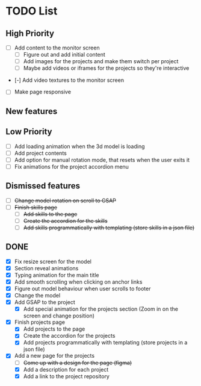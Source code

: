 # TODO List

## High Priority
- [ ] Add content to the monitor screen
  - [ ] Figure out and add initial content
  - [ ] Add images for the projects and make them switch per project
  - [ ] Maybe add videos or iframes for the projects so they're interactive
- [-] Add video textures to the monitor screen
- [ ] Make page responsive

## New features


## Low Priority
- [ ] Add loading animation when the 3d model is loading
- [ ] Add project contents
- [ ] Add option for manual rotation mode, that resets when the user exits it
- [ ] Fix animations for the project accordion menu

## Dismissed features
- [ ] ~~Change model rotation on scroll to GSAP~~
- [ ] ~~Finish skills page~~
  - [ ] ~~Add skills to the page~~
  - [ ] ~~Create the accordion for the skills~~
  - [ ] ~~Add skills programmatically with templating (store skills in a json file)~~

## DONE
- [x] Fix resize screen for the model
- [x] Section reveal animations
- [x] Typing animation for the main title
- [x] Add smooth scrolling when clicking on anchor links
- [x] Figure out model behaviour when user scrolls to footer
- [x] Change the model
- [x] Add GSAP to the project
  - [x] Add special animation for the projects section (Zoom in on the screen and change position)
- [x] Finish projects page
  - [x] Add projects to the page
  - [x] Create the accordion for the projects
  - [x] Add projects programmatically with templating (store projects in a json file)
- [x] Add a new page for the projects
  - [ ] ~~Come up with a design for the page (figma)~~
  - [x] Add a description for each project
  - [x] Add a link to the project repository
